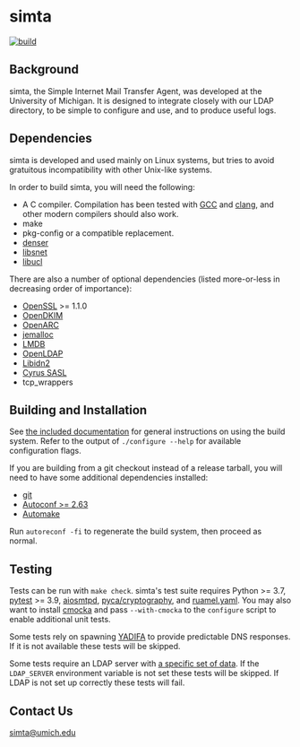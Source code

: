 simta
=====

[![build](https://github.com/simta/simta/actions/workflows/build.yml/badge.svg)](https://github.com/simta/simta/actions/workflows/build.yml)

Background
----------

simta, the Simple Internet Mail Transfer Agent, was developed at the
University of Michigan. It is designed to integrate closely with our
LDAP directory, to be simple to configure and use, and to produce
useful logs.

Dependencies
------------

simta is developed and used mainly on Linux systems, but tries to
avoid gratuitous incompatibility with other Unix-like systems.

In order to build simta, you will need the following:

* A C compiler. Compilation has been tested with [GCC](https://gcc.gnu.org/)
  and [clang](https://clang.llvm.org/), and other modern compilers should
  also work.
* make
* pkg-config or a compatible replacement.
* [denser](https://github.com/simta/denser)
* [libsnet](https://github.com/simta/libsnet)
* [libucl](https://github.com/vstakhov/libucl)

There are also a number of optional dependencies (listed more-or-less in
decreasing order of importance):

* [OpenSSL](https://openssl.org/) >= 1.1.0
* [OpenDKIM](http://www.opendkim.org/)
* [OpenARC](https://github.com/trusteddomainproject/OpenARC)
* [jemalloc](http://jemalloc.net/)
* [LMDB](https://symas.com/lightning-memory-mapped-database/)
* [OpenLDAP](https://www.openldap.org/)
* [Libidn2](https://gitlab.com/libidn/libidn2)
* [Cyrus SASL](https://www.cyrusimap.org/sasl/)
* tcp_wrappers


Building and Installation
-------------------------

See [the included documentation](INSTALL) for general instructions on
using the build system. Refer to the output of `./configure --help`
for available configuration flags.

If you are building from a git checkout instead of a release tarball,
you will need to have some additional dependencies installed:

* [git](https://git-scm.com/)
* [Autoconf >= 2.63](https://www.gnu.org/software/autoconf/)
* [Automake](https://www.gnu.org/software/automake/)

Run `autoreconf -fi` to regenerate the build system, then proceed as normal.


Testing
-------

Tests can be run with `make check`. simta's test suite
requires Python >= 3.7, [pytest](https://pytest.org) >=
3.9, [aiosmtpd](https://pypi.org/project/aiosmtpd/),
[pyca/cryptography](https://pypi.org/project/cryptography/), and
[ruamel.yaml](https://pypi.org/project/ruamel.yaml/). You
may also want to install [cmocka](https://cmocka.org/) and pass
`--with-cmocka` to the `configure` script to enable additional unit
tests.

Some tests rely on spawning [YADIFA](https://www.yadifa.eu/) to
provide predictable DNS responses. If it is not available these tests
will be skipped.

Some tests require an LDAP server with [a specific set of
data](test/ldap/README.md). If the `LDAP_SERVER` environment variable
is not set these tests will be skipped. If LDAP is not set up
correctly these tests will fail.


Contact Us
----------

<simta@umich.edu>
